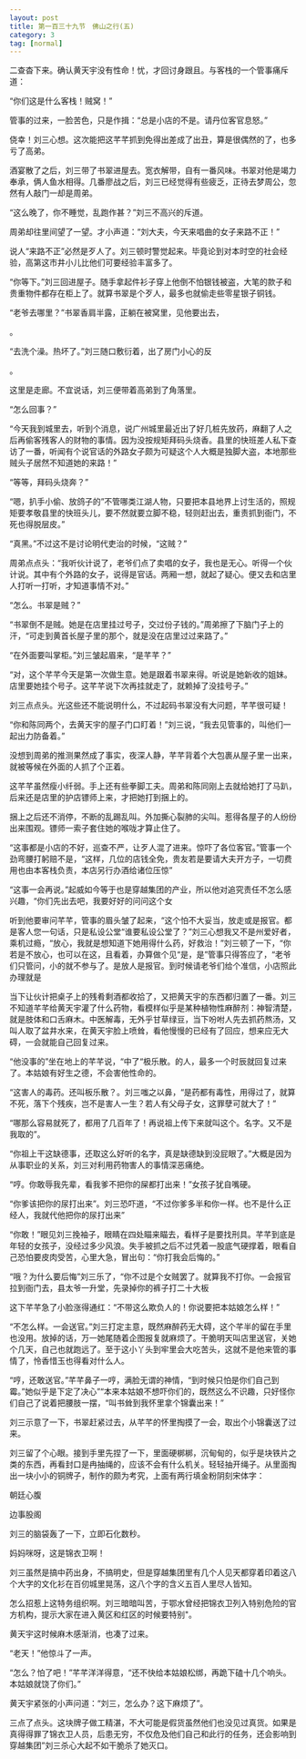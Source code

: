 ```yaml
---
layout: post
title: 第一百三十九节　佛山之行(五)
category: 3
tag: [normal]
---
```


二查杳下来。确认黄天宇没有性命！忧，才回讨身跟且。与客栈的一个管事痛斥道：

“你们这是什么客栈！贼窝！”

管事的过来，一脸苦色，只是作揖：“总是小店的不是。请丹位客官息怒。”

侥幸！刘三心想。这次能把这芊芊抓到免得出差成了出丑，算是很偶然的了，也多亏了高弟。

酒宴散了之后，刘三带了书翠进屋去。宽衣解带，自有一番风味。书翠对他是竭力奉承，俩人鱼水相得。几番廖战之后，刘三已经觉得有些疲乏，正待去梦周公，忽然有人敲门一却是周弟。

“这么晚了，你不睡觉，乱跑作甚？”刘三不高兴的斥道。

周弟却往里间望了一望。才小声道：“刘大夫，今天来唱曲的女子来路不正！”

说人“来路不正”必然是歹人了。刘三顿时警觉起来。毕竟论到对本时空的社会经验，高第这市井小儿比他们可要经验丰富多了。

“你等下。”刘三回进屋子。随手拿起件衫子穿上他倒不怕银钱被盗，大笔的款子和贵重物件都存在柜上了。就算书翠是个歹人，最多也就偷走些零星银子铜钱。

“老爷去哪里？”书翠香肩半露，正躺在被窝里，见他要出去，

。

“去洗个澡。热坏了。”刘三随口敷衍着，出了房门小心的反

。

这里是走廊。不宜说话，刘三便带着高弟到了角落里。

“怎么回事？”

“今天我到城里去，听到个消息，说广州城里最近出了好几桩先放药，麻翻了人之后再偷客残客人的财物的事情。因为没按规矩拜码头烧香。县里的快班差人私下查访了一番，听闻有个说官话的外路女子颇为可疑这个人大概是独脚大盗，本地那些贼头子居然不知道她的来路！”

“等等，拜码头烧奔？”

“嗯，扒手小偷、放鸽子的”不管哪类江湖人物，只要把本县地界上讨生活的，照规矩要孝敬县里的快班头儿，要不然就要立脚不稳，轻则赶出去，重责抓到衙门，不死也得脱层皮。”

“真黑。”不过这不是讨论明代吏治的时候，“这贼？”

周弟点点头：“我听伙计说了，老爷们点了卖唱的女子，我也是无心。听得一个伙计说。其中有个外路的女子，说得是官话。两厢一想，就起了疑心。便又去和店里人打听一打听，才知道事情不对。”

“怎么。书翠是贼？”

“书翠倒不是贼。她是在店里挂过号子，交过份子钱的。”周弟擦了下脑门子上的汗，“可走到黄首长屋子里的那个，就是没在店里过过来路了。”

“在外面要叫掌柜。”刘三皱起眉来，“是芊芊？”

“对，这个芊芊今天是第一次做生意。她是跟着书翠来得。听说是她新收的姐妹。店里要她挂个号子。这芊芊说下次再挂就走了，就赖掉了没挂号子。”

刘三点点头。光这些还不能说明什么，不过起码书翠没有大问题，芊芊很可疑！

“你和陈同两个，去黄天宇的屋子门口盯着！”刘三说，“我去见管事的，叫他们一起出力防备着。”

没想到周弟的推测果然成了事实，夜深人静，芊芊背着个大包裹从屋子里一出来，就被等候在外面的人抓了个正着。

这芊芊虽然瘦小纤弱。手上还有些拳脚工夫。周弟和陈同刚上去就给她打了马趴，后来还是店里的护店镖师上来，才把她打到捆上的。

捆上之后还不消停，不断的乱踢乱叫。外加撕心裂肺的尖叫。惹得各屋子的人纷纷出来围观。镖师一索子套住她的喉咙才算止住了。

“这事都是小店的不好，巡查不严，让歹人混了进来。惊吓了各位客官。”管事一个劲弯腰打躬赔不是，“这样，几位的店钱全免，贵友若是要请大夫开方子，一切费用也由本客栈负责，本店另行办酒给诸位压惊”

“这事一会再说。”起威如今等于也是穿越集团的产业，所以他对追究责任不怎么感兴趣，“你们先出去吧，我要好好的问问这个女

听到他要审问芊芊，管事的眉头皱了起来，“这个怕不大妥当，放走或是报官。都是客人您一句话，只是私设公堂“谁要私设公堂了？”刘三心想我又不是州爱好者，乘机过瘾，“放心，我就是想知道下她用得什么药，好救治！”刘三顿了一下，“你若是不放心，也可以在这，且看着，办算做个见“是，是”管事只得答应了，“老爷们只管问，小的就不参与了。是放人是报官。到时候请老爷们给个准信，小店照此办理就是

当下让伙计把桌子上的残肴剩酒都收拾了，又把黄天宇的东西都归置了一番。刘三不知道芊芊给黄天宇灌了什么药物，看模样似乎是某种植物性麻醉剂：神智清楚，就是肢体和口舌麻木。中医解毒，无外乎甘草绿豆，当下吩咐人先去抓药熬汤，又叫人取了盆井水来，在黄天宇脸上喷耸，看他慢慢的已经有了回应，想来应无大碍，一会就能自己回复过来。

“他没事的”坐在地上的芊芊说，“中了“极乐散。的人，最多一个时辰就回复过来了。本姑娘有好生之德，不会害他性命的。

“这害人的毒药。还叫板乐散？。刘三嗤之以鼻，“是药都有毒性，用得过了，就算不死，落下个残疾，岂不是害人一生？若人有父母子女，这罪孽可就大了！”

“哪那么容易就死了，都用了几百年了！再说祖上传下来就叫这个。名字。又不是我取的”。

“你祖上干这缺德事，还取这么好听的名字，真是缺德缺到没屁眼了。”大概是因为从事职业的关系，刘三对利用药物害人的事情深恶痛绝。

“哼。你敢辱我先辈，看我爹不把你的屎都打出来！”女孩子犹自嘴硬。

“你爹该把你的尿打出来”。刘三恐吓道，“不过你爹多半和你一样。也不是什么正经人，我就代他把你的尿打出来”

“你敢！”眼见刘三挽袖子，眼睛在四处瞄来瞄去，看样子是要找刑具。芊芊到底是年轻的女孩子，没经过多少风浪。失手被抓之后不过凭着一股底气硬撑着，眼看自己恐怕要皮肉受苦，心里大急，冒出句：“你打我会后悔的。”

“哦？为什么要后悔”刘三乐了，“你不过是个女贼罢了。就算我不打你。一会报官拉到衙门去，县太爷一升堂，先录掉你的裤子打二十大板

这下芊芊急了小脸涨得通红：“不带这么欺负人的！你说要把本姑娘怎么样！”

“不怎么样。一会送官。”刘三打定主意，既然麻醉药无大碍，这个芊半的留在手里也没用。放掉的话，万一她尾随着企图报复就麻烦了。干脆明天叫店里送官，关她个几天，自己也就跑远了。至于这小丫头到牢里会大吃苦头，这就不是他来管的事情了，怜香惜玉也得看对什么人。

“哼，还敢送官。”芊芊鼻子一哼，满脸无谓的神情，“到时候只怕是你们自己到霉。”她似乎是下定了决心”“本来本姑娘不想吓你们的，既然这么不识趣，只好怪你们自己了说着把腰肢一摆，“叫书耸到我怀里拿个锦囊出来！”

刘三示意了一下，书翠赶紧过去，从芊芊的怀里掏摸了一会，取出个小锦囊送了过来。

刘三留了个心眼。接到手里先捏了一下，里面硬梆梆，沉甸甸的，似乎是块铁片之类的东西，再看封口是冉抽绳的，应该不会有什么机关。轻轻抽开绳子。从里面掏出一块小小的铜牌子，制作的颇为考究，上面有两行填金粉阴刻宋体字：

朝廷心腹

边事股阁

刘三的脑袋轰了一下，立即石化数秒。

妈妈咪呀，这是锦衣卫啊！

刘三虽然是搞中药出身，不搞明史，但是穿越集团里有几个人见天都穿着印着这八个大字的文化衫在百仞城里晃荡，这八个字的含义五百人里尽人皆知。

怎么招惹上这特务组织啊。刘三暗暗叫苦，于鄂水曾经把锦衣卫列入特别危险的官方机构，提示大家在进入黄区和红区的时候要特别"。

黄天宇这时候麻木感渐消，也凑了过来。

“老天！”他惊斗了一声。

“怎么？怕了吧！”芊芊洋洋得意，“还不快给本姑娘松绑，再跪下磕十几个响头。本姑娘就饶了你们。”

黄天宇紧张的小声问道：“刘三，怎么办？这下麻烦了”。

三点了点头。这块牌子做工精湛，不大可能是假货虽然他们也没见过真货。如果是真得得罪了锦衣卫人员，后患无穷，不仅危及他们自己和此行的任务，还会影响到穿越集团”刘三杀心大起不如干脆杀了她灭口。